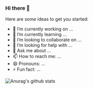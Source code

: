 ### Hi there 👋

Here are some ideas to get you started:

- 🔭 I’m currently working on ...
- 🌱 I’m currently learning ...
- 👯 I’m looking to collaborate on ...
- 🤔 I’m looking for help with ...
- 💬 Ask me about ...
- 📫 How to reach me: ...
- 😄 Pronouns: ...
- ⚡ Fun fact: ...

![Anurag's github stats](https://github-readme-stats.vercel.app/api?username=Kevin-Caballero&show_icons=true&theme=tokyonight)
<!--
**Kevin-Caballero/Kevin-Caballero** is a ✨ _special_ ✨ repository because its `README.md` (this file) appears on your GitHub profile.


-->
